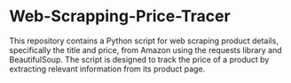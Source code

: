 # Web-Scrapping-Price-Tracer
This repository contains a Python script for web scraping product details, specifically the title and price, from Amazon using the requests library and BeautifulSoup. The script is designed to track the price of a product by extracting relevant information from its product page.
